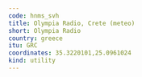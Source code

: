 ```yaml
---
code: hnms_svh
title: Olympia Radio, Crete (meteo)
short: Olympia Radio
country: greece
itu: GRC
coordinates: 35.3220101,25.0961024
kind: utility
---
```

